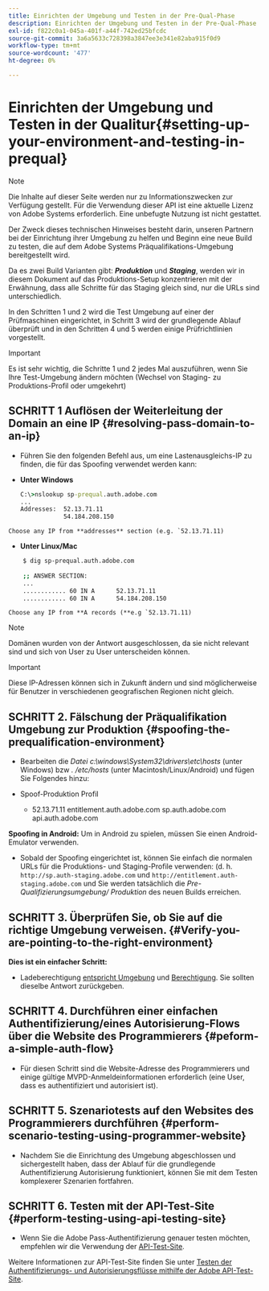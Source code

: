 ```yaml
---
title: Einrichten der Umgebung und Testen in der Pre-Qual-Phase
description: Einrichten der Umgebung und Testen in der Pre-Qual-Phase
exl-id: f822c0a1-045a-401f-a44f-742ed25bfcdc
source-git-commit: 3a6a5633c728398a3847ee3e341e82aba915f0d9
workflow-type: tm+mt
source-wordcount: '477'
ht-degree: 0%

---
```


# Einrichten der Umgebung und Testen in der Qualitur{#setting-up-your-environment-and-testing-in-prequal}

>[!NOTE]
>
>Die Inhalte auf dieser Seite werden nur zu Informationszwecken zur Verfügung gestellt. Für die Verwendung dieser API ist eine aktuelle Lizenz von Adobe Systems erforderlich. Eine unbefugte Nutzung ist nicht gestattet.

Der Zweck dieses technischen Hinweises besteht darin, unseren Partnern bei der Einrichtung ihrer Umgebung zu helfen und Beginn eine neue Build zu testen, die auf dem Adobe Systems Präqualifikations-Umgebung bereitgestellt wird.

Da es zwei Build Varianten gibt: ***Produktion*** und ***Staging***, werden wir in diesem Dokument auf das Produktions-Setup konzentrieren mit der Erwähnung, dass alle Schritte für das Staging gleich sind, nur die URLs sind unterschiedlich.

In den Schritten 1 und 2 wird die Test Umgebung auf einer der Prüfmaschinen eingerichtet, in Schritt 3 wird der grundlegende Ablauf überprüft und in den Schritten 4 und 5 werden einige Prüfrichtlinien vorgestellt.

>[!IMPORTANT]
>
> Es ist sehr wichtig, die Schritte 1 und 2 jedes Mal auszuführen, wenn Sie Ihre Test-Umgebung ändern möchten (Wechsel von Staging- zu Produktions-Profil oder umgekehrt)


## SCHRITT 1 Auflösen der Weiterleitung der Domain an eine IP {#resolving-pass-domain-to-an-ip}

* Führen Sie den folgenden Befehl aus, um eine Lastenausgleichs-IP zu finden, die für das Spoofing verwendet werden kann:

* **Unter Windows**

  ```cmd
  C:\>nslookup sp-prequal.auth.adobe.com
  ...
  Addresses:  52.13.71.11
              54.184.208.150
  ```

```Choose any IP from **addresses** section (e.g. `52.13.71.11)```

* **Unter Linux/Mac**

```sh
    $ dig sp-prequal.auth.adobe.com
    
    ;; ANSWER SECTION:
    ...
    ............ 60 IN A      52.13.71.11
    ............ 60 IN A      54.184.208.150
```

```Choose any IP from **A records (**e.g `52.13.71.11)```

>[!NOTE]
>
>Domänen wurden von der Antwort ausgeschlossen, da sie nicht relevant sind und sich von User zu User unterscheiden können.

>[!IMPORTANT]
>
> Diese IP-Adressen können sich in Zukunft ändern und sind möglicherweise für Benutzer in verschiedenen geografischen Regionen nicht gleich.


## SCHRITT 2.  Fälschung der Präqualifikation Umgebung zur Produktion {#spoofing-the-prequalification-environment}

* Bearbeiten die *Datei c:\\windows\\System32\\drivers\\etc\\hosts* (unter Windows) bzw *. /etc/hosts* (unter Macintosh/Linux/Android) und fügen Sie Folgendes hinzu:

* Spoof-Produktion Profil
   * 52.13.71.11 entitlement.auth.adobe.com sp.auth.adobe.com api.auth.adobe.com

**Spoofing in Android:** Um in Android zu spielen, müssen Sie einen Android-Emulator verwenden.

* Sobald der Spoofing eingerichtet ist, können Sie einfach die normalen URLs für die Produktions- und Staging-Profile verwenden: (d. h. `http://sp.auth-staging.adobe.com` und `http://entitlement.auth-staging.adobe.com` und Sie werden tatsächlich die *Pre-Qualifizierungsumgebung/ Produktion* des neuen Builds erreichen.


## SCHRITT 3.  Überprüfen Sie, ob Sie auf die richtige Umgebung verweisen. {#Verify-you-are-pointing-to-the-right-environment}

**Dies ist ein einfacher Schritt:**

* Ladeberechtigung [entspricht Umgebung](https://entitlement-prequal.auth.adobe.com/environment.html) und [Berechtigung](https://entitlement.auth.adobe.com/environment.html). Sie sollten dieselbe Antwort zurückgeben.


## SCHRITT 4.  Durchführen einer einfachen Authentifizierung/eines Autorisierung-Flows über die Website des Programmierers {#peform-a-simple-auth-flow}

* Für diesen Schritt sind die Website-Adresse des Programmierers und einige gültige MVPD-Anmeldeinformationen erforderlich (eine User, dass es authentifiziert und autorisiert ist).

## SCHRITT 5.  Szenariotests auf den Websites des Programmierers durchführen {#perform-scenario-testing-using-programmer-website}

* Nachdem Sie die Einrichtung des Umgebung abgeschlossen und sichergestellt haben, dass der Ablauf für die grundlegende Authentifizierung Autorisierung funktioniert, können Sie mit dem Testen komplexerer Szenarien fortfahren.


## SCHRITT 6.  Testen mit der API-Test-Site {#perform-testing-using-api-testing-site}

* Wenn Sie die Adobe Pass-Authentifizierung genauer testen möchten, empfehlen wir die Verwendung der [API-Test-Site](http://entitlement-prequal.auth.adobe.com/apitest/api.html).

Weitere Informationen zur API-Test-Site finden Sie unter [Testen der Authentifizierungs- und Autorisierungsflüsse mithilfe der Adobe API-Test-Site](/help/authentication/test-authn-authz-flows-using-adobes-api-test-site.md).
